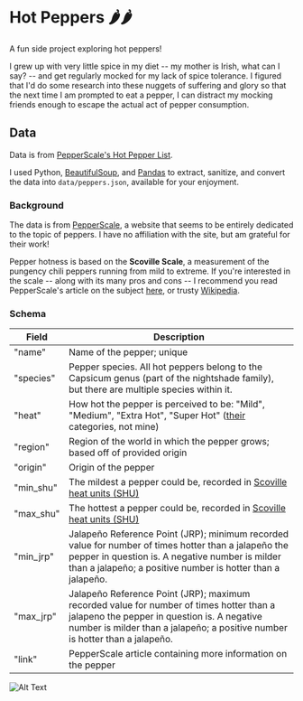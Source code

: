 # Hot Peppers 🌶️🌶️

A fun side project exploring hot peppers!

I grew up with very little spice in my diet -- my mother is Irish, what can I say? -- and get regularly mocked for my lack of spice tolerance. I figured that I'd do some research into these nuggets of suffering and glory so that the next time I am prompted to eat a pepper, I can distract my mocking friends enough to escape the actual act of pepper consumption.

## Data

Data is from [PepperScale's Hot Pepper List](https://www.pepperscale.com/hot-pepper-list/).

I used Python, [BeautifulSoup](https://www.crummy.com/software/BeautifulSoup/bs4/doc/), and [Pandas](https://pandas.pydata.org/pandas-docs/stable/) to extract, sanitize, and convert the data into `data/peppers.json`, available for your enjoyment.

### Background

The data is from [PepperScale](https://www.pepperscale.com), a website that seems to be entirely dedicated to the topic of peppers. I have no affiliation with the site, but am grateful for their work!

Pepper hotness is based on the **Scoville Scale**, a measurement of the pungency chili peppers running from mild to extreme. If you're interested in the scale -- along with its many pros and cons -- I recommend you read PepperScale's article on the subject [here](https://www.pepperscale.com/what-is-the-scoville-scale/), or trusty [Wikipedia](https://en.wikipedia.org/wiki/Scoville_scale).

### Schema

Field | Description
--- | ---
"name"| Name of the pepper; unique
"species" | Pepper species. All hot peppers belong to the Capsicum genus (part of the nightshade family), but there are multiple species within it.
"heat" | How hot the pepper is perceived to be: "Mild", "Medium", "Extra Hot", "Super Hot" ([their](https://www.pepperscale.com/hot-pepper-list/) categories, not mine)
"region" | Region of the world in which the pepper grows; based off of provided origin
"origin" | Origin of the pepper
"min_shu" | The mildest a pepper could be, recorded in [Scoville heat units (SHU)](https://www.pepperscale.com/scoville-heat-units/)
"max_shu" | The hottest a pepper could be, recorded in [Scoville heat units (SHU)](https://www.pepperscale.com/scoville-heat-units/)
"min_jrp" | Jalapeño Reference Point (JRP); minimum recorded value for number of times hotter than a jalapeño the pepper in question is. A negative number is milder than a jalapeño; a positive number is hotter than a jalapeño.
"max_jrp" | Jalapeño Reference Point (JRP); maximum recorded value for number of times hotter than a jalapeno the pepper in question is. A negative number is milder than a jalapeño; a positive number is hotter than a jalapeño.
"link" | PepperScale article containing more information on the pepper


![Alt Text](https://media.giphy.com/media/3oriO5w4cPs5SECFmU/giphy.gif)
